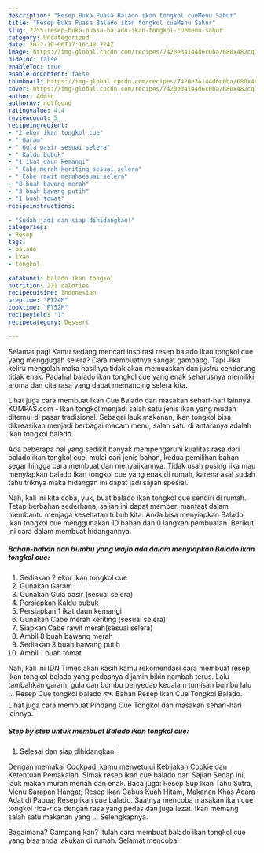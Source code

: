 ```yaml
---
description: "Resep Buka Puasa Balado ikan tongkol cueMenu Sahur"
title: "Resep Buka Puasa Balado ikan tongkol cueMenu Sahur"
slug: 2255-resep-buka-puasa-balado-ikan-tongkol-cuemenu-sahur
category: Uncategorized
date: 2022-10-06T17:16:48.724Z
image: https://img-global.cpcdn.com/recipes/7420e34144d6c0ba/680x482cq70/balado-ikan-tongkol-cue-foto-resep-utama.jpg
hideToc: false
enableToc: true
enableTocContent: false
thumbnail: https://img-global.cpcdn.com/recipes/7420e34144d6c0ba/680x482cq70/balado-ikan-tongkol-cue-foto-resep-utama.jpg
cover: https://img-global.cpcdn.com/recipes/7420e34144d6c0ba/680x482cq70/balado-ikan-tongkol-cue-foto-resep-utama.jpg
author: Admin
authorAv: notfound
ratingvalue: 4.4
reviewcount: 5
recipeingredient:
- "2 ekor ikan tongkol cue"
- " Garam"
- " Gula pasir sesuai selera"
- " Kaldu bubuk"
- "1 ikat daun kemangi"
- " Cabe merah keriting sesuai selera"
- " Cabe rawit merahsesuai selera"
- "8 buah bawang merah"
- "3 buah bawang putih"
- "1 buah tomat"
recipeinstructions:

- "Sudah jadi dan siap dihidangkan!"
categories:
- Resep
tags:
- balado
- ikan
- tongkol

katakunci: balado ikan tongkol 
nutrition: 221 calories
recipecuisine: Indonesian
preptime: "PT24M"
cooktime: "PT52M"
recipeyield: "1"
recipecategory: Dessert

---
```



Selamat pagi Kamu sedang mencari inspirasi resep balado ikan tongkol cue yang menggugah selera? Cara membuatnya sangat gampang. Tapi Jika keliru mengolah maka hasilnya tidak akan memuaskan dan justru cenderung tidak enak. Padahal balado ikan tongkol cue yang enak seharusnya memiliki aroma dan cita rasa yang dapat memancing selera kita.


Lihat juga cara membuat Ikan Cue Balado dan masakan sehari-hari lainnya. KOMPAS.com - Ikan tongkol menjadi salah satu jenis ikan yang mudah ditemui di pasar tradisional. Sebagai lauk makanan, ikan tongkol bisa dikreasikan menjadi berbagai macam menu, salah satu di antaranya adalah ikan tongkol balado.

Ada beberapa hal yang sedikit banyak mempengaruhi kualitas rasa dari balado ikan tongkol cue, mulai dari jenis bahan, kedua pemilihan bahan segar hingga cara membuat dan menyajikannya. Tidak usah pusing jika mau menyiapkan balado ikan tongkol cue yang enak di rumah, karena asal sudah tahu triknya maka hidangan ini dapat jadi sajian spesial.


Nah, kali ini kita coba, yuk, buat balado ikan tongkol cue sendiri di rumah. Tetap berbahan sederhana, sajian ini dapat memberi manfaat dalam membantu menjaga kesehatan tubuh kita. Anda bisa menyiapkan Balado ikan tongkol cue menggunakan 10 bahan dan 0 langkah pembuatan. Berikut ini cara dalam membuat hidangannya.

<!--inarticleads1-->

##### Bahan-bahan dan bumbu yang wajib ada dalam menyiapkan Balado ikan tongkol cue:

1. Sediakan 2 ekor ikan tongkol cue
1. Gunakan  Garam
1. Gunakan  Gula pasir (sesuai selera)
1. Persiapkan  Kaldu bubuk
1. Persiapkan 1 ikat daun kemangi
1. Gunakan  Cabe merah keriting (sesuai selera)
1. Siapkan  Cabe rawit merah(sesuai selera)
1. Ambil 8 buah bawang merah
1. Sediakan 3 buah bawang putih
1. Ambil 1 buah tomat


Nah, kali ini IDN Times akan kasih kamu rekomendasi cara membuat resep ikan tongkol balado yang pedasnya dijamin bikin nambah terus. Lalu tambahkan garam, gula dan bumbu penyedap kedalam tumisan bumbu lalu … Resep Cue tongkol balado 🐟. Bahan Resep Ikan Cue Tongkol Balado. Lihat juga cara membuat Pindang Cue Tongkol dan masakan sehari-hari lainnya. 

<!--inarticleads2-->

##### Step by step untuk membuat Balado ikan tongkol cue:


1. Selesai dan siap dihidangkan!

Dengan memakai Cookpad, kamu menyetujui Kebijakan Cookie dan Ketentuan Pemakaian. Simak resep ikan cue balado dari Sajian Sedap ini, lauk makan murah meriah dan enak. Baca juga: Resep Sup Ikan Tahu Sutra, Menu Sarapan Hangat; Resep Ikan Gabus Kuah Hitam, Makanan Khas Acara Adat di Papua; Resep ikan cue balado. Saatnya mencoba masakan ikan cue tongkol rica-rica dengan rasa yang pedas dan juga lezat. Ikan memang salah satu makanan yang … Selengkapnya. 

Bagaimana? Gampang kan? Itulah cara membuat balado ikan tongkol cue yang bisa anda lakukan di rumah. Selamat mencoba!
